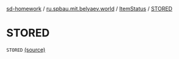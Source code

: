 [sd-homework](../../index.md) / [ru.spbau.mit.belyaev.world](../index.md) / [ItemStatus](index.md) / [STORED](.)

# STORED

`STORED` [(source)](https://github.com/StasBel/sd-homework/blob/Roguelike/src/main/kotlin/ru/spbau/mit/belyaev/world/Item.kt#L20)